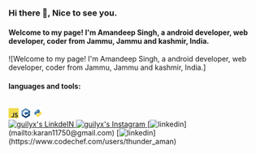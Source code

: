 
### Hi there 👋, Nice to see you.
#### Welcome to my page! I'm Amandeep Singh, a android developer, web developer, coder from Jammu, Jammu and kashmir, India.
![Welcome to my page! I'm Amandeep Singh, a android developer, web developer, coder from Jammu, Jammu and kashmir, India.]

#### languages and tools:
<br>
<code><img height="20" src="https://raw.githubusercontent.com/github/explore/80688e429a7d4ef2fca1e82350fe8e3517d3494d/topics/javascript/javascript.png"></code></code>
<code><img height="20" src="https://raw.githubusercontent.com/github/explore/80688e429a7d4ef2fca1e82350fe8e3517d3494d/topics/cpp/cpp.png"></code>
<code><img height="20" src="https://raw.githubusercontent.com/github/explore/80688e429a7d4ef2fca1e82350fe8e3517d3494d/topics/python/python.png"></code>



<br>
<a href="https://www.linkedin.com/in/amandeep-singh-487a201b7/">
  <img alt="guilyx's LinkdeIN" width="50px" src="https://user-images.githubusercontent.com/43545812/144035037-0f415fc7-9f96-4517-a370-ccc6e78a714b.png" />
</a>
<a href="https://www.instagram.com/amandeepsingh_3/">
  <img alt="guilyx's Instagram" width="50px" src="https://user-images.githubusercontent.com/43545812/144035088-0dfb165f-8fe0-4d13-896c-876c29d2b128.png" />
</a>
[<img src='https://img.shields.io/badge/Gmail-D14836?style=for-the-badge&logo=gmail&logoColor=white' alt='linkedin' height='40'>](mailto:karan11750@gmail.com)
[<img src='https://img.shields.io/badge/-CodeChef-5B4638?style=for-the-badge&logo=CodeChef&logoColor=white' alt='linkedin' height='40'>](https://www.codechef.com/users/thunder_aman)
